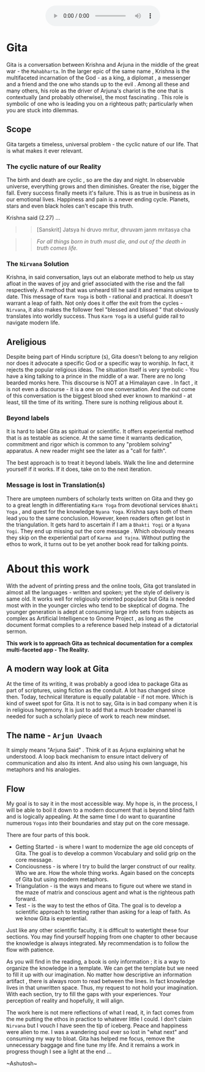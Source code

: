 <center>
<figure>
    <audio
       controls
       src="./arjunUvaachReadMe.mp3">
          Your browser does not support the
          <code>audio</code> element.
    </audio>
</figure>
</center>

# Gita

Gita is a conversation between Krishna and Arjuna in the middle of the great war - the `Mahabharta`. In the larger epic of the same name , Krishna is the multifaceted incarnation of the God - as a king, a diplomat , a messenger and a friend and the one who stands up to the evil .  Among all these and many others, his role as the driver of Arjuna's chariot is the one that is contextually (and probably otherwise), the most fascinating . This role is symbolic of one who is leading you on a righteous path; particularly when you are stuck into dilemmas. 


## Scope

Gita targets a timeless, universal problem - the cyclic nature of our life. That is what makes it ever relevant. 

### The cyclic nature of our Reality

The birth and death are cyclic , so are the day and night. In observable universe, everything grows and then diminishes. Greater the rise, bigger the fall. Every success finally meets it's failure. This is as true in business as in our emotional lives. Happiness and pain is a never ending cycle. Planets, stars and even black holes can't escape this truth.

Krishna said (2.27) ...

>>[Sanskrit] Jatsya hi druvo mritur, dhruvam janm mritasya cha

>> *For all things born in truth must die, and out of the death in truth comes life.*

### The `Nirvana` Solution

Krishna, in said conversation, lays out an elaborate  method to help us stay afloat in the waves of joy and grief associated with the rise and the fall respectively. A method that was unheard till he said it and remains unique to date.  This message of `Karm Yoga` is both - rational and practical. It doesn't warrant a leap of faith. Not only does it offer the exit from the cycles - `Nirvana`, it also makes the follower feel "blessed and blissed " that obviously translates into worldly success.  Thus `Karm Yoga` is a  useful guide rail to navigate modern life. 

## Areligious

Despite being part of Hindu scripture (s), Gita doesn't belong to any religion nor does it advocate a specific God or a specific way to worship. In fact, it  rejects the popular religious ideas. The situation itself is very symbolic - You have a king talking  to a prince in the middle of a war. There are no long bearded monks here. This discourse is NOT at a Himalayan cave . In fact , it is not even a discourse - it is a one on one conversation. And the out come of this conversation  is the biggest blood shed ever known to mankind - at least, till the time of its writing. There sure is nothing religious about it. 

### Beyond labels

It is hard to label Gita as spiritual or scientific. It offers experiential method that is as testable as science. At the same time it warrants dedication,  commitment and rigor which is common to any "problem solving" apparatus. A new reader might see the later as a "call for faith". 

The best approach is to treat it beyond labels. Walk the line and determine yourself if it works. If it does, take on to the next iteration. 

### Message is lost in Translation(s)

There are umpteen numbers of scholarly texts written on Gita and they go to a great length in differentiating `Karm Yoga` from devotional services `Bhakti Yoga` , and quest for the knowledge `Nyana Yoga`. Krishna says both of them lead you to the same conclusion. However, keen readers  often get lost in the triangulation. It gets hard to ascertain if I am a `Bhakti Yogi` or a `Nyana Yogi`. They end up missing out the core message . Which obviously means they skip on the experiential part of `Karma and Yajna`. Without putting the ethos to work, it turns out to be yet another book read for talking points.

# About this work

With the advent of printing press and the online tools, Gita got translated in almost all the languages - written and spoken; yet the style of delivery is same old. It works well for religiously oriented populace but Gita is needed most with in the younger circles who tend to be skeptical of dogma. The younger generation is adept at consuming large info sets from subjects as complex as Artificial Intelligence to Gnome Project , as long as the document format complies to a reference based help instead of a dictatorial sermon. 

**This work is to approach Gita as technical documentation for a complex multi-faceted app - The Reality.**

## A modern way look at Gita

At the time of its writing, it was probably a good idea to package Gita as part of scriptures, using fiction as the conduit. A lot has changed since then. Today, technical literature is equally palatable - if not more. Which is kind of sweet spot for Gita. It is not to say, Gita is in bad company when it is in religious hegemony. It is just to add that a much broader channel is needed for such a scholarly piece of work to reach new mindset. 


## The name - `Arjun Uvaach`

It simply means "Arjuna Said" . Think of it as Arjuna explaining what he understood. A loop back mechanism to ensure intact delivery of communication and also its intent. And also using his own language, his metaphors and his analogies. 

## Flow

My goal is to say it in the most accessible way.  My hope is, in the process, I will be able to boil it down to a modern document that is beyond blind faith and is logically appealing. At the same time I do want to quarantine numerous `Yogas` into their boundaries and stay put on the core message. 

There are four parts of this book.

- Getting Started - is where I want to modernize the age old concepts of Gita. The goal is to develop a common Vocabulary and solid grip on the core message. 
- Conciousness - is where I try to build the larger construct of our reality. Who we are. How the whole thing works. Again based on the concepts of Gita but using modern metaphors. 
- Triangulation - is the ways and means to figure out where we stand in the maze of matrix and conscious agent and what is the righteous path forward. 
- Test - is the way  to  test  the ethos of Gita. The goal is to develop a scientific approach to testing rather than asking for a leap of faith. As  we know Gita is experiential. 

Just like any other scientific faculty, it is difficult to watertight these four sections. You may find yourself hopping from one chapter to other because the knowledge is always integrated. My recommendation is to follow the flow with patience. 

As you will find in the reading, a book is only information ; it is a way to organize the knowledge in a template. We can get the template but we need to fill it up with our imagination. No matter how descriptive an information artifact , there is always room to read between the lines. In fact knowledge lives in that unwritten space. Thus, my request to not hold your imagination. With each section, try to fill the gaps with your experiences. Your perception of reality and hopefully, it will align.

The work here is not mere reflections of what I read, it, in fact comes from the me putting the ethos in practice to whatever little I could. I don't claim `Nirvana` but I vouch I have seen the tip of iceberg. Peace and happiness were alien to me. I was a wandering soul ever so lost in "what next" and consuming my way to bloat. Gita has helped me focus, remove the unnecessary baggage and fine tune my life. And it remains a work in progress though I see a light at the end ... 



~Ashutosh~
